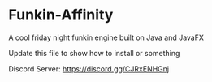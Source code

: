 # Funkin-Affinity
A cool friday night funkin engine built on Java and JavaFX

Update this file to show how to install or something

Discord Server: https://discord.gg/CJRxENHGnj
